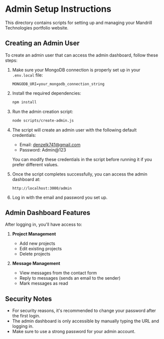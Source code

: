 # Admin Setup Instructions

This directory contains scripts for setting up and managing your Mandrill Technologies portfolio website.

## Creating an Admin User

To create an admin user that can access the admin dashboard, follow these steps:

1. Make sure your MongoDB connection is properly set up in your `.env.local` file:
   ```
   MONGODB_URI=your_mongodb_connection_string
   ```

2. Install the required dependencies:
   ```bash
   npm install
   ```

3. Run the admin creation script:
   ```bash
   node scripts/create-admin.js
   ```

4. The script will create an admin user with the following default credentials:
   - Email: denzelk741@gmail.com
   - Password: Admin@123

   You can modify these credentials in the script before running it if you prefer different values.

5. Once the script completes successfully, you can access the admin dashboard at:
   ```
   http://localhost:3000/admin
   ```

6. Log in with the email and password you set up.

## Admin Dashboard Features

After logging in, you'll have access to:

1. **Project Management**
   - Add new projects
   - Edit existing projects
   - Delete projects

2. **Message Management**
   - View messages from the contact form
   - Reply to messages (sends an email to the sender)
   - Mark messages as read

## Security Notes

- For security reasons, it's recommended to change your password after the first login.
- The admin dashboard is only accessible by manually typing the URL and logging in.
- Make sure to use a strong password for your admin account.
